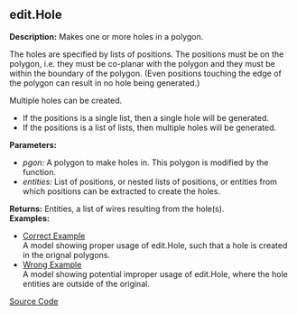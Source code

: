 ## edit.Hole  
  
  
**Description:** Makes one or more holes in a polygon.


The holes are specified by lists of positions.
The positions must be on the polygon, i.e. they must be co-planar with the polygon and
they must be within the boundary of the polygon. (Even positions touching the edge of the polygon
can result in no hole being generated.)


Multiple holes can be created.
- If the positions is a single list, then a single hole will be generated.
- If the positions is a list of lists, then multiple holes will be generated.

  
  
**Parameters:**  
  * *pgon:* A polygon to make holes in. This polygon is modified by the function.  
  * *entities:* List of positions, or nested lists of positions, or entities from which positions
can be extracted to create the holes.  
  
**Returns:** Entities, a list of wires resulting from the hole(s).  
**Examples:**  
  * <a href="/editor?file=/assets/examples/Functions_edit.Hole_examples.mob&node=1" target="_blank"> Correct Example </a>  
    A model showing proper usage of edit.Hole, such that a hole is created in the orignal polygons.  
  * <a href="/editor?file=/assets/examples/Functions_edit.Hole_examples.mob&node=2" target="_blank"> Wrong Example </a>  
    A model showing potential improper usage of edit.Hole, where the hole entities are outside of the original.
  

[Source Code](https://github.com/design-automation/mobius-sim-funcs/blob/main/src/modules/functions/edit/Hole.ts) 